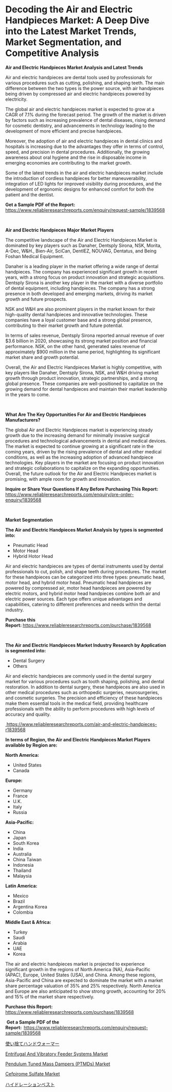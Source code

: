<p><h1>Decoding the Air and Electric Handpieces Market: A Deep Dive into the Latest Market Trends, Market Segmentation, and Competitive Analysis</h1></p><p><strong>Air and Electric Handpieces Market Analysis and Latest Trends</strong></p>
<p><p>Air and electric handpieces are dental tools used by professionals for various procedures such as cutting, polishing, and shaping teeth. The main difference between the two types is the power source, with air handpieces being driven by compressed air and electric handpieces powered by electricity. </p><p>The global air and electric handpieces market is expected to grow at a CAGR of 7.1% during the forecast period. The growth of the market is driven by factors such as increasing prevalence of dental diseases, rising demand for cosmetic dentistry, and advancements in technology leading to the development of more efficient and precise handpieces. </p><p>Moreover, the adoption of air and electric handpieces in dental clinics and hospitals is increasing due to the advantages they offer in terms of control, speed, and precision in dental procedures. Additionally, the growing awareness about oral hygiene and the rise in disposable income in emerging economies are contributing to the market growth.</p><p>Some of the latest trends in the air and electric handpieces market include the introduction of cordless handpieces for better maneuverability, integration of LED lights for improved visibility during procedures, and the development of ergonomic designs for enhanced comfort for both the patient and the dentist.</p></p>
<p><strong>Get a Sample PDF of the Report:&nbsp;</strong> <a href="https://www.reliableresearchreports.com/enquiry/request-sample/1839568">https://www.reliableresearchreports.com/enquiry/request-sample/1839568</a></p>
<p>&nbsp;</p>
<p><strong>Air and Electric Handpieces Major Market Players</strong></p>
<p><p>The competitive landscape of the Air and Electric Handpieces Market is dominated by key players such as Danaher, Dentsply Sirona, NSK, Morita, A-Dec, W&H., Bien-Air, SciCan, DentlEZ, NOUVAG, Dentatus, and Being Foshan Medical Equipment. </p><p>Danaher is a leading player in the market offering a wide range of dental handpieces. The company has experienced significant growth in recent years, with a strong focus on product innovation and strategic acquisitions. Dentsply Sirona is another key player in the market with a diverse portfolio of dental equipment, including handpieces. The company has a strong presence in both developed and emerging markets, driving its market growth and future prospects.</p><p>NSK and W&H are also prominent players in the market known for their high-quality dental handpieces and innovative technologies. These companies have a loyal customer base and a strong global presence, contributing to their market growth and future potential.</p><p>In terms of sales revenue, Dentsply Sirona reported annual revenue of over $3.6 billion in 2020, showcasing its strong market position and financial performance. NSK, on the other hand, generated sales revenue of approximately $900 million in the same period, highlighting its significant market share and growth potential.</p><p>Overall, the Air and Electric Handpieces Market is highly competitive, with key players like Danaher, Dentsply Sirona, NSK, and W&H driving market growth through product innovation, strategic partnerships, and a strong global presence. These companies are well-positioned to capitalize on the growing demand for dental handpieces and maintain their market leadership in the years to come.</p></p>
<p>&nbsp;</p>
<p><strong>What Are The Key Opportunities For Air and Electric Handpieces Manufacturers?</strong></p>
<p><p>The global Air and Electric Handpieces market is experiencing steady growth due to the increasing demand for minimally invasive surgical procedures and technological advancements in dental and medical devices. The market is expected to continue growing at a significant rate in the coming years, driven by the rising prevalence of dental and other medical conditions, as well as the increasing adoption of advanced handpiece technologies. Key players in the market are focusing on product innovation and strategic collaborations to capitalize on the expanding opportunities. Overall, the future outlook for the Air and Electric Handpieces market is promising, with ample room for growth and innovation.</p></p>
<p><strong>Inquire or Share Your Questions If Any Before Purchasing This Report:</strong> <a href="https://www.reliableresearchreports.com/enquiry/pre-order-enquiry/1839568">https://www.reliableresearchreports.com/enquiry/pre-order-enquiry/1839568</a></p>
<p>&nbsp;</p>
<p><strong>Market Segmentation</strong></p>
<p><strong>The Air and Electric Handpieces Market Analysis by types is segmented into:</strong></p>
<p><ul><li>Pneumatic Head</li><li>Motor Head</li><li>Hybrid Hotor Head</li></ul></p>
<p><p>Air and electric handpieces are types of dental instruments used by dental professionals to cut, polish, and shape teeth during procedures. The market for these handpieces can be categorized into three types: pneumatic head, motor head, and hybrid motor head. Pneumatic head handpieces are powered by compressed air, motor head handpieces are powered by electric motors, and hybrid motor head handpieces combine both air and electric power sources. Each type offers unique advantages and capabilities, catering to different preferences and needs within the dental industry.</p></p>
<p><strong>Purchase this Report:&nbsp;</strong><a href="https://www.reliableresearchreports.com/purchase/1839568">https://www.reliableresearchreports.com/purchase/1839568</a></p>
<p>&nbsp;</p>
<p><strong>The Air and Electric Handpieces Market Industry Research by Application is segmented into:</strong></p>
<p><ul><li>Dental Surgery</li><li>Others</li></ul></p>
<p><p>Air and electric handpieces are commonly used in the dental surgery market for various procedures such as tooth shaping, polishing, and dental restoration. In addition to dental surgery, these handpieces are also used in other medical procedures such as orthopedic surgeries, neurosurgeries, and cosmetic surgeries. The precision and efficiency of these handpieces make them essential tools in the medical field, providing healthcare professionals with the ability to perform procedures with high levels of accuracy and quality.</p></p>
<p><a href="https://www.reliableresearchreports.com/air-and-electric-handpieces-r1839568">&nbsp;https://www.reliableresearchreports.com/air-and-electric-handpieces-r1839568</a></p>
<p><strong>In terms of Region, the Air and Electric Handpieces Market Players available by Region are:</strong></p>
<p>
    <p> <strong> North America: </strong>
        <ul>
            <li>United States</li>
            <li>Canada</li>
        </ul>
        </p> 
    <p> <strong> Europe: </strong>
        <ul>
            <li>Germany</li>
            <li>France</li>
            <li>U.K.</li>
            <li>Italy</li>
            <li>Russia</li>
        </ul>
        </p> 
    <p> <strong> Asia-Pacific: </strong>
        <ul>
            <li>China</li>
            <li>Japan</li>
            <li>South Korea</li>
            <li>India</li>
            <li>Australia</li>
            <li>China Taiwan</li>
            <li>Indonesia</li>
            <li>Thailand</li>
            <li>Malaysia</li>
        </ul>
        </p> 
    <p> <strong> Latin America: </strong>
        <ul>
            <li>Mexico</li>
            <li>Brazil</li>
            <li>Argentina Korea</li>
            <li>Colombia</li>
        </ul>
        </p> 
    <p> <strong> Middle East & Africa: </strong>
        <ul>
            <li>Turkey</li>
            <li>Saudi</li>
            <li>Arabia</li>
            <li>UAE</li>
            <li>Korea</li>
        </ul>
    </p>
    </p>
<p><p>The air and electric handpieces market is projected to experience significant growth in the regions of North America (NA), Asia-Pacific (APAC), Europe, United States (USA), and China. Among these regions, Asia-Pacific and China are expected to dominate the market with a market share percentage valuation of 35% and 25% respectively. North America and Europe are also anticipated to show strong growth, accounting for 20% and 15% of the market share respectively.</p></p>
<p><strong>Purchase this Report: </strong><a href="https://www.reliableresearchreports.com/purchase/1839568">https://www.reliableresearchreports.com/purchase/1839568</a></p>
<p>&nbsp;<strong>Get a Sample PDF of the Report:&nbsp;&nbsp;</strong><a href="https://www.reliableresearchreports.com/enquiry/request-sample/1839568">https://www.reliableresearchreports.com/enquiry/request-sample/1839568</a></p>
<p><strong></strong></p>
<p><p><a href="https://github.com/CloydAbbott2023/Market-Research-Report-List-1/blob/main/298939242558.md">使い捨てハンドウォーマー</a></p><p><a href="https://github.com/kufem1/Market-Research-Report-List-2/blob/main/entrifugal-and-vibratory-feeder-systems-market.md">Entrifugal And Vibratory Feeder Systems Market</a></p><p><a href="https://github.com/kosella/Market-Research-Report-List-3/blob/main/pendulum-tuned-mass-dampers-ptmds-market.md">Pendulum Tuned Mass Dampers (PTMDs) Market</a></p><p><a href="https://frill-swim-3cd.notion.site/Cefpirome-Sulfate-Market-Research-Report-Its-History-and-Forecast-2024-to-2031-e62aaf78156f47e0869a2db16cb6b720">Cefpirome Sulfate Market</a></p><p><a href="https://medium.com/@carlieshields/%E4%BF%9D%E6%B9%BF%E3%83%99%E3%82%B9%E3%83%88%E5%B8%82%E5%A0%B4%E5%88%86%E6%9E%90-%E3%81%9D%E3%81%AEcagr-%E5%B8%82%E5%A0%B4%E3%82%BB%E3%82%B0%E3%83%A1%E3%83%B3%E3%83%86%E3%83%BC%E3%82%B7%E3%83%A7%E3%83%B3-%E3%81%8A%E3%82%88%E3%81%B3%E3%82%B0%E3%83%AD%E3%83%BC%E3%83%90%E3%83%AB%E7%94%A3%E6%A5%AD%E6%A6%82%E8%A6%81-010a5b0eb398">ハイドレーションベスト</a></p></p>